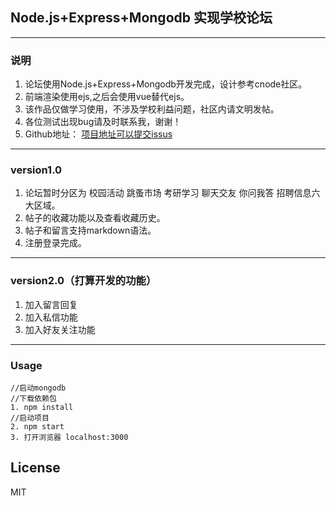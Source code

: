 ## Node.js+Express+Mongodb 实现学校论坛 ##


----------
### 说明 ###



 1. 论坛使用Node.js+Express+Mongodb开发完成，设计参考cnode社区。
 2. 前端渲染使用ejs,之后会使用vue替代ejs。
 3. 该作品仅做学习使用，不涉及学校利益问题，社区内请文明发帖。
 4. 各位测试出现bug请及时联系我，谢谢！
 5. Github地址： [项目地址可以提交issus](https://github.com/th720309/node_bbs)

----------


### version1.0 ###
	

 1. 论坛暂时分区为 校园活动 跳蚤市场 考研学习 聊天交友 你问我答 招聘信息六大区域。
 2. 帖子的收藏功能以及查看收藏历史。
 3. 帖子和留言支持markdown语法。
 4. 注册登录完成。


----------


### version2.0（打算开发的功能） ###

 1. 加入留言回复
 2. 加入私信功能
 3. 加入好友关注功能


----------
### Usage ###

```
//启动mongodb
//下载依赖包
1. npm install 
//启动项目
2. npm start   
3. 打开浏览器 localhost:3000
```

## License
MIT



